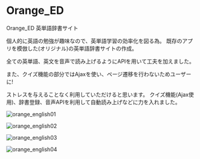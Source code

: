 # Orange_ED
Orange_ED 英単語辞書サイト

個人的に英語の勉強が趣味なので、英単語学習の効率化を図る為。
既存のアプリを模倣した(オリジナル)の英単語辞書サイトの作成。

全ての英単語、英文を音声で読み上げるようにAPIを用いて工夫を加えました。

また、クイズ機能の部分ではAjaxを使い、ページ遷移を行わないためユーザーに!

ストレスを与えることなく利用していただけると思います。
クイズ機能(Ajax使用)、辞書登録、音声APIを利用して自動読み上げなどに力を入れました。

![orange_english01](https://user-images.githubusercontent.com/77315803/235356094-d73bef6b-91b9-4288-a3a0-c7a4244024ff.png)

![orange_english02](https://user-images.githubusercontent.com/77315803/235356099-acaea463-7679-4daa-9257-bc2141e532b9.png)

![orange_english03](https://user-images.githubusercontent.com/77315803/235356101-fc82a826-bc53-4b40-9691-680896c26f72.png)

![orange_english04](https://user-images.githubusercontent.com/77315803/235356102-051cf48c-558b-4915-9dc1-565a39141839.png)
